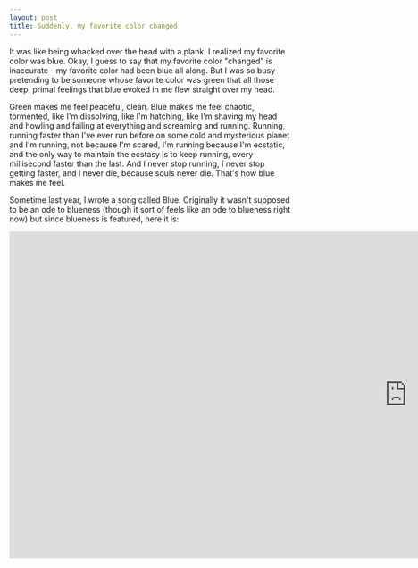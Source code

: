 ```yaml
---
layout: post
title: Suddenly, my favorite color changed
---
```


It was like being whacked over the head with a plank. I realized my favorite color was blue. Okay, I guess to say that my favorite color "changed" is inaccurate—my favorite color had been blue all along. But I was so busy pretending to be someone whose favorite color was green that all those deep, primal feelings that blue evoked in me flew straight over my head. 

Green makes me feel peaceful, clean. Blue makes me feel chaotic, tormented, like I'm dissolving, like I'm hatching, like I'm shaving my head and howling and failing at everything and screaming and running. Running, running faster than I've ever run before on some cold and mysterious planet and I'm running, not because I'm scared, I'm running because I'm ecstatic, and the only way to maintain the ecstasy is to keep running, every millisecond faster than the last. And I never stop running, I never stop getting faster, and I never die, because souls never die. That's how blue makes me feel.

Sometime last year, I wrote a song called Blue. Originally it wasn't supposed to be an ode to blueness (though it sort of feels like an ode to blueness right now) but since blueness is featured, here it is:

<iframe width="1424" height="586" src="https://www.youtube.com/embed/jd4qol64iFs" title="YouTube video player" frameborder="0" allow="accelerometer; autoplay; clipboard-write; encrypted-media; gyroscope; picture-in-picture" allowfullscreen></iframe>